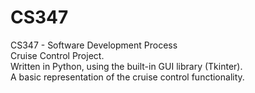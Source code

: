 # CS347
CS347 - Software Development Process   
Cruise Control Project.  
Written in Python, using the built-in GUI library (Tkinter).  
A basic representation of the cruise control functionality.
